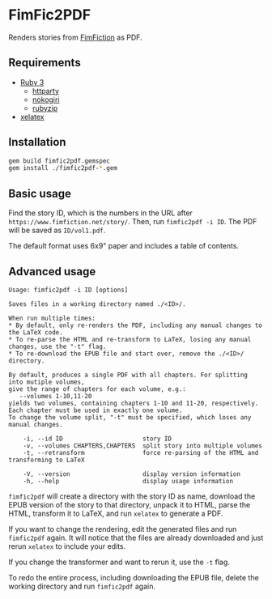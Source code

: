 # FimFic2PDF

Renders stories from [FimFiction](https://www.fimfiction.net/) as PDF.

## Requirements

* [Ruby 3](https://www.ruby-lang.org/en/)
  * [httparty](https://www.johnnunemaker.com/httparty/)
  * [nokogiri](https://nokogiri.org/)
  * [rubyzip](https://rubygems.org/gems/rubyzip)
* [xelatex](https://en.wikipedia.org/wiki/XeTeX)

## Installation

```sh
gem build fimfic2pdf.gemspec
gem install ./fimfic2pdf-*.gem
```

## Basic usage

Find the story ID, which is the numbers in the URL after `https://www.fimfiction.net/story/`. Then, run `fimfic2pdf -i ID`. The PDF will be saved as `ID/vol1.pdf`.

The default format uses 6x9" paper and includes a table of contents.

## Advanced usage

```
Usage: fimfic2pdf -i ID [options]

Saves files in a working directory named ./<ID>/.

When run multiple times:
* By default, only re-renders the PDF, including any manual changes to the LaTeX code.
* To re-parse the HTML and re-transform to LaTeX, losing any manual changes, use the "-t" flag.
* To re-download the EPUB file and start over, remove the ./<ID>/ directory.

By default, produces a single PDF with all chapters. For splitting into mutiple volumes,
give the range of chapters for each volume, e.g.:
   --volumes 1-10,11-20
yields two volumes, containing chapters 1-10 and 11-20, respectively.
Each chapter must be used in exactly one volume.
To change the volume split, "-t" must be specified, which loses any manual changes.

    -i, --id ID                      story ID
    -v, --volumes CHAPTERS,CHAPTERS  split story into multiple volumes
    -t, --retransform                force re-parsing of the HTML and transforming to LaTeX

    -V, --version                    display version information
    -h, --help                       display usage information
```

`fimfic2pdf` will create a directory with the story ID as name, download the EPUB version of the story to that directory, unpack it to HTML, parse the HTML, transform it to LaTeX, and run `xelatex` to generate a PDF.

If you want to change the rendering, edit the generated files and run `fimfic2pdf` again. It will notice that the files are already downloaded and just rerun `xelatex` to include your edits.

If you change the transformer and want to rerun it, use the `-t` flag.

To redo the entire process, including downloading the EPUB file, delete the working directory and run `fimfic2pdf` again.

